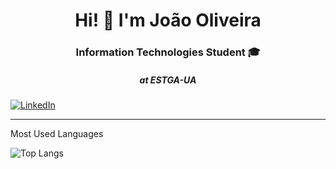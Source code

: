 <h1 align="center">Hi! 👋 I'm João Oliveira</h1>
<h3 align="center">Information Technologies Student 🎓</h3>
<h5 align="center">at ESTGA-UA </h5>

<a href="https://www.linkedin.com/in/jo%C3%A3o-oliveira-304134226/">![LinkedIn](https://img.shields.io/badge/linkedin-%230077B5.svg?style=for-the-badge&logo=linkedin&logoColor=white)</a>

---

Most Used Languages

![Top Langs](https://github-readme-stats.vercel.app/api/top-langs/?username=joaoUA)
